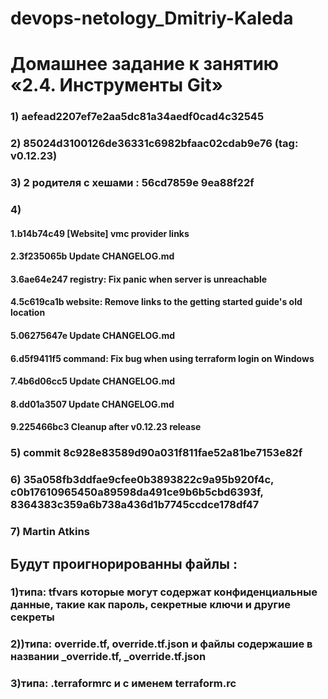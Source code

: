 # devops-netology_Dmitriy-Kaleda
# Домашнее задание к занятию «2.4. Инструменты Git»

### 1)   aefead2207ef7e2aa5dc81a34aedf0cad4c32545
### 2)   85024d3100126de36331c6982bfaac02cdab9e76 (tag: v0.12.23)
### 3)   2 родителя с хешами : 56cd7859e 9ea88f22f
### 4)   
   #### 1.b14b74c49 [Website] vmc provider links
   #### 2.3f235065b Update CHANGELOG.md
   #### 3.6ae64e247 registry: Fix panic when server is unreachable
   #### 4.5c619ca1b website: Remove links to the getting started guide's old location
   #### 5.06275647e Update CHANGELOG.md
   #### 6.d5f9411f5 command: Fix bug when using terraform login on Windows
   #### 7.4b6d06cc5 Update CHANGELOG.md
   #### 8.dd01a3507 Update CHANGELOG.md
   #### 9.225466bc3 Cleanup after v0.12.23 release
### 5)   commit 8c928e83589d90a031f811fae52a81be7153e82f
### 6)   35a058fb3ddfae9cfee0b3893822c9a95b920f4c, c0b17610965450a89598da491ce9b6b5cbd6393f, 8364383c359a6b738a436d1b7745ccdce178df47
### 7)   Martin Atkins


## Будут проигнорированны файлы :
### 1)типа: tfvars которые могут содержат конфиденциальные данные, такие как пароль, секретные ключи и другие секреты
### 2))типа: override.tf, override.tf.json и файлы содержашие в названии _override.tf, _override.tf.json
### 3)типа: .terraformrc и с именем terraform.rc

